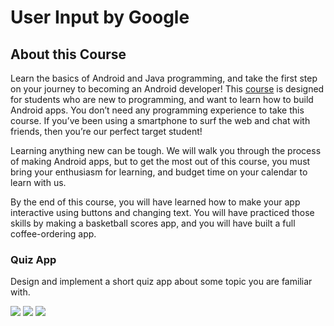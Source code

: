 # User Input by Google

## About this Course

Learn the basics of Android and Java programming, and take the first step on your journey to becoming an Android developer! This [course](https://www.udacity.com/course/android-basics-user-input--ud836) is designed for students who are new to programming, and want to learn how to build Android apps. You don’t need any programming experience to take this course. If you’ve been using a smartphone to surf the web and chat with friends, then you’re our perfect target student!

Learning anything new can be tough. We will walk you through the process of making Android apps, but to get the most out of this course, you must bring your enthusiasm for learning, and budget time on your calendar to learn with us.

By the end of this course, you will have learned how to make your app interactive using buttons and changing text. You will have practiced those skills by making a basketball scores app, and you will have built a full coffee-ordering app.

### Quiz App

Design and implement a short quiz app about some topic you are familiar with.

<img src="https://github.com/vanyaland/Android-Basics-Nanodegree-by-Google/blob/master/res/quiz_1.png">
<img src="https://github.com/vanyaland/Android-Basics-Nanodegree-by-Google/blob/master/res/quiz_2.png">
<img src="https://github.com/vanyaland/Android-Basics-Nanodegree-by-Google/blob/master/res/quiz_3.png">
